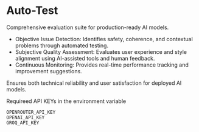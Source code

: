 # Auto-Test
Comprehensive evaluation suite for production-ready AI models.

* Objective Issue Detection: Identifies safety, coherence, and contextual problems through automated testing.
* Subjective Quality Assessment: Evaluates user experience and style alignment using AI-assisted tools and human feedback.
* Continuous Monitoring: Provides real-time performance tracking and improvement suggestions.

Ensures both technical reliability and user satisfaction for deployed AI models.

Requireed API KEYs in the environment variable

```shell
OPENROUTER_API_KEY
OPENAI_API_KEY
GROQ_API_KEY
```

